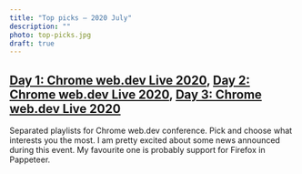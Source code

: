 ```yaml
---
title: "Top picks — 2020 July"
description: ""
photo: top-picks.jpg
draft: true
---
```


## [Day 1: Chrome web.dev Live 2020](https://www.youtube.com/playlist?list=PLNYkxOF6rcIDC0-BiwSL52yQ0n9rNozaF), [Day 2: Chrome web.dev Live 2020](https://www.youtube.com/playlist?list=PLNYkxOF6rcIBhuGsbO6t8-OBE5-fVPe7K), [Day 3: Chrome web.dev Live 2020](https://www.youtube.com/playlist?list=PLNYkxOF6rcIDJHOcBzho38p6WTn3vESvQ)

Separated playlists for Chrome web.dev conference. Pick and choose what interests you the most. I am pretty excited about some news announced during this event. My favourite one is probably support for Firefox in Pappeteer.
